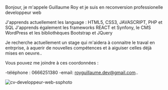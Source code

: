 Bonjour, je m'appele Guillaume Roy et je suis en reconversion professionelle developpeur web

J'apprends actuellement les language : HTML5, CSS3, JAVASCRIPT, PHP et SQL
J'apprends également les frameworks REACT et Synfony, le CMS WordPress et les bibliothèques Bootstrap et JQuery

Je recherche actuellement un stage qui m'aidera à connaitre le traval en entrprise, à aquerir de nouvelles compétences et à aiguiser celles déjà mises en oeuvre..

Vous pouvez me joindre à ces coordonnées : 

-téléphone : 0666251380
-email: royguillaume.dev@gmail.com..

![cv-developpeur-web-ssphoto](https://github.com/guillaume-develop/guillaume-develop/assets/128370313/aa5f8d9b-322e-42da-8861-f5fe832e7dd1)

<!---
guillaume-develop/guillaume-develop is a ✨ special ✨ repository because its `README.md` (this file) appears on your GitHub profile.
You can click the Preview link to take a look at your changes.
--->
